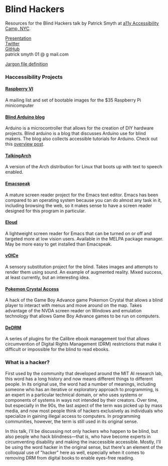 # Blind Hackers

Resources for the Blind Hackers talk by Patrick Smyth at [a11y Accessibility Camp, NYC](http://a11ynyc.com/camp/).

[Presentation](http://bit.ly/bhprese)  
[Twitter](twitter.com/psmyth01)  
[GitHub](github.com/smythp)  
patrick smyth 01 @ g mail.com

[Jargon file definition](http://www.catb.org/jargon/html/H/hacker.html)

### Haccessibility Projects

#### [Raspberry VI](http://www.raspberryvi.org/stories/index.html) 

A mailing list and set of bootable images for the $35 Raspberry Pi minicomputer

#### [Blind Arduino blog](http://blarbl.blogspot.com/) 

Arduino is a microcontroller that allows for the creation of DIY hardware projects. Blind arduino is a blog that discusses Arduino use for blind makers. The blog also collects accessible tutorials for Arduino. Check out this [overview post](http://blarbl.blogspot.com/2015/11/what-is-blind-arduino-blog.html).

#### [TalkingArch](https://talkingarch.tk/) 

A version of the Arch distribution for Linux that boots up with text to speech enabled.

#### [Emacspeak](http://emacspeak.sourceforge.net/) 

A mature screen reader project for the Emacs text editor. Emacs has been compared to an operating system because you can do almost any task in it, including browsing the web, so it makes sense to have a screen reader designed for this program in particular.

#### [Eloud](https://github.com/smythp/eloud) 

A lightweight screen reader for Emacs that can be turned on or off and targeted more at low vision users. Available in the MELPA package manager. May be more easy to get installed than Emacspeak.

#### [vOICe](https://www.seeingwithsound.com/) 

A sensory substitution project for the blind. Takes images and attempts to render them using sound. An example of augmented reality. Mixed success, at least currently, but an interesting idea.

#### [Pokemon Crystal Access](https://allinaccess.com/pca/) 

A hack of the Game Boy Advance game Pokemon Crystal that allows a blind player to interact with menus and move around on the map. Takes advantage of the NVDA screen reader on Windows and emulation technology that allows Game Boy Advance games to be run on computers.

#### [DeDRM](https://apprenticealf.wordpress.com/) 

A series of plugins for the Calibre ebook management tool that allows circumvention of Digital Rights Management (DRM) restrictions that make it difficult or impossible for the blind to read ebooks.

### What is a hacker?

First used by the community that developed around the MIT AI research lab, this word has a long history and now means different things to different people. In its original use, the word had a number of meanings, including someone who has an iterative or exploratory approach to programming, is an expert in a particular technical domain, or who uses systems or components of systems in ways not intended by their creators. Over time, but especially in the 90s, the last aspect of the term was picked up by mass media, and now most people think of hackers exclusively as individuals who specialize in gaining illegal access to computers. In programming communities, however, the term is still used in its original sense.

In this talk, I'll be discussing not only hackers who happen to be blind, but also people who hack blindness—that is, who have become experts in circumventing disability and making the inaccessible accessible. Mostly, I'll be using the word hacker in the original sense, but there's an element of the colloquial use of "hacker" here as well, especially when it comes to removing DRM from digital books to enable eyes-free reading.
